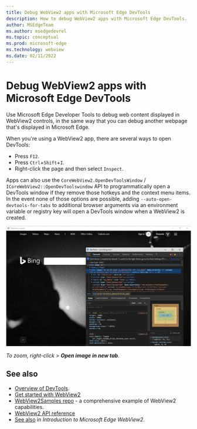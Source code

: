 ```yaml
---
title: Debug WebView2 apps with Microsoft Edge DevTools
description: How to debug WebView2 apps with Microsoft Edge DevTools.
author: MSEdgeTeam
ms.author: msedgedevrel
ms.topic: conceptual
ms.prod: microsoft-edge
ms.technology: webview
ms.date: 02/11/2022
---
```

# Debug WebView2 apps with Microsoft Edge DevTools

Use Microsoft Edge Developer Tools to debug web content displayed in WebView2 controls, in the same way that you can debug another webpage that's displayed in Microsoft Edge.

When you're using a WebView2 app, there are several ways to open DevTools:

*  Press `F12`.
*  Press `Ctrl`+`Shift`+`I`.
*  Right-click the page and then select `Inspect`.

Apps can also use the `CoreWebView2.OpenDevToolsWindow` / `ICoreWebView2::OpenDevToolswindow` API to programmatically open a DevTools window if they remove those hotkeys and the context menu items. In the event none of those options are possible, adding `--auto-open-devtools-for-tabs` to additional browser arguments via an environment variable or registry key will open a DevTools window when a WebView2 is created.

![DevTools debugging.](media/f12.png)

_To zoom, right-click > **Open image in new tab**._



<!-- ====================================================================== -->
## See also

* [Overview of DevTools](../index.md).
* [Get started with WebView2](../get-started/get-started.md)
* [WebView2Samples repo](https://github.com/MicrosoftEdge/WebView2Samples) - a comprehensive example of WebView2 capabilities.
* [WebView2 API reference](../webview2-api-reference.md)
* [See also](../index.md#see-also) in _Introduction to Microsoft Edge WebView2_.
